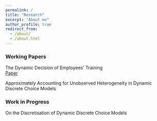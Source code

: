 ```yaml
---
permalink: /
title: "Research"
excerpt: "About me"
author_profile: true
redirect_from: 
  - /about/
  - /about.html
---
```


### Working Papers
  The Dynamic Decision of Employees' Training <br>
  [Paper](http://elizasg.github.io/files/training.pdf)
  
  Approximately Accounting for Unobserved Heterogeneity in Dynamic Discrete Choice Models

### Work in Progress

  On the Discretisation of Dynamic Discrete Choice Models
  
  
  


